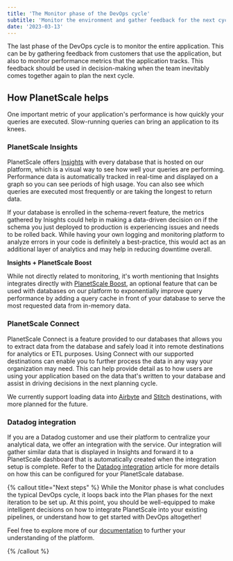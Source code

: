 ```yaml
---
title: 'The Monitor phase of the DevOps cycle'
subtitle: 'Monitor the environment and gather feedback for the next cycle.'
date: '2023-03-13'
---
```


The last phase of the DevOps cycle is to monitor the entire application. This can be by gathering feedback from customers that use the application, but also to monitor performance metrics that the application tracks. This feedback should be used in decision-making when the team inevitably comes together again to plan the next cycle.

## How PlanetScale helps

One important metric of your application's performance is how quickly your queries are executed. Slow-running queries can bring an application to its knees.

### PlanetScale Insights

PlanetScale offers [Insights](/docs/concepts/query-insights) with every database that is hosted on our platform, which is a visual way to see how well your queries are performing. Performance data is automatically tracked in real-time and displayed on a graph so you can see periods of high usage. You can also see which queries are executed most frequently or are taking the longest to return data.

If your database is enrolled in the schema-revert feature, the metrics gathered by Inisghts could help in making a data-driven decision on if the schema you just deployed to production is experiencing issues and needs to be rolled back. While having your own logging and monitoring platform to analyze errors in your code is definitely a best-practice, this would act as an additional layer of analytics and may help in reducing downtime overall.

**Insights + PlanetScale Boost**

While not directly related to monitoring, it's worth mentioning that Insights integrates directly with [PlanetScale Boost](/docs/concepts/query-caching-with-planetscale-boost), an optional feature that can be used with databases on our platform to exponentially improve query performance by adding a query cache in front of your database to serve the most requested data from in-memory data.

### PlanetScale Connect

PlanetScale Connect is a feature provided to our databases that allows you to extract data from the database and safely load it into remote destinations for analytics or ETL purposes. Using Connect with our supported destinations can enable you to further process the data in any way your organization may need. This can help provide detail as to how users are using your application based on the data that's written to your database and assist in driving decisions in the next planning cycle.

We currently support loading data into [Airbyte](/docs/integrations/airbyte) and [Stitch](/docs/integrations/stitch) destinations, with more planned for the future.

### Datadog integration

If you are a Datadog customer and use their platform to centralize your analytical data, we offer an integration with the service. Our integration will gather similar data that is displayed in Insights and forward it to a PlanetScale dashboard that is automatically created when the integration setup is complete. Refer to the [Datadog integration](/docs/integrations/datadog) article for more details on how this can be configured for your PlanetScale database.

{% callout title="Next steps" %} While the Monitor phase is what concludes the typical DevOps cycle, it loops back into the Plan phases for the next iteration to be set up. At this point, you should be well-equipped to make intelligent decisions on how to integrate PlanetScale into your existing pipelines, or understand how to get started with DevOps altogether!

Feel free to explore more of our [documentation](/docs) to further your understanding of the platform.

{% /callout %}
